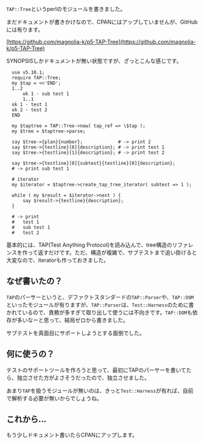`TAP::Tree`というperlのモジュールを書きました。

まだドキュメントが書きかけなので、CPANにはアップしていませんが、GitHubには有ります。

[https://github.com/magnolia-k/p5-TAP-Tree](https://github.com/magnolia-k/p5-TAP-Tree)

SYNOPSISしかドキュメントが無い状態ですが、ざっとこんな感じです。

      use v5.10.1;
      require TAP::Tree;
      my $tap = <<'END';
      1..2
          ok 1 - sub test 1
          1..1
      ok 1 - test 1
      ok 2 - test 2
      END

      my $taptree = TAP::Tree->new( tap_ref => \$tap );
      my $tree = $taptree->parse;

      say $tree->{plan}{number};             # -> print 2
      say $tree->{testline}[0]{description}; # -> print test 1
      say $tree->{testline}[1]{description}; # -> print test 2

      say $tree->{testline}[0]{subtest}{testline}[0]{description};
      # -> print sub test 1

      # iterator
      my $iterator = $taptree->create_tap_tree_iterator( subtest => 1 );
  
      while ( my $result = $iterator->next ) {
          say $result->{testline}{description};
      }

      # -> print
      #   test 1
      #   sub test 1
      #   test 2


基本的には、TAP(Test Anything Protocol)を読み込んで、tree構造のリファレンスを作って返すだけです。ただ、構造が複雑で、サブテストまで追い掛けると大変なので、iteratorも作っておきました。

## なぜ書いたの？

`TAP`のパーサーというと、デファクトスタンダードの`TAP::Parser`や、`TAP::DOM`といったモジュールが有りますが、`TAP::Parser`は、`Test::Harness`のために書かれているので、責務が多すぎて取り出して使うには不向きです。`TAP::DOM`も依存が多いなーと思って、結局ゼロから書きました。

サブテストを真面目にサポートしようとする面倒でした。

## 何に使うの？
テストのサポートツールを作ろうと思って、最初にTAPのパーサーを書いてたら、独立させた方がよさそうだったので、独立させました。

あまり`TAP`を扱うモジュールが無いのは、きっと`Test::Harness`が有れば、自前で解析する必要が無いからでしょうね。

## これから…

もう少しドキュメント書いたらCPANにアップします。
